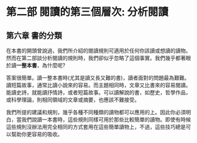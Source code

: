 # 第二部 閱讀的第三個層次: 分析閱讀 #

## 第六章 書的分類 ##

在本書的開頭曾說過，我們所介紹的閱讀規則可適用於任何你該讀或想讀的讀物。然而在第二部談分析閱讀的規則時，我們卻似乎忽略了這個事實。我們幾乎都著眼於讀**一整本書**，為什麼呢?

答案很簡單。讀一整本書時(尤其是讀又長又難的書)，讀者面對的問題最為艱難。讀短篇故事，通常比讀小說來的容易。而主題相同時，文章又比書來的容易閱讀。能讀史詩，就能讀抒情詩，或者短篇故事。可以讀解說的書，如歷史，哲學作品，或科學理論，則相同領域的文章或摘要，也應該不難接受。

我們所提的建議和規則，幾乎各種不同種類的讀物都可以應用的上。因此你必須明白，當我們說讀一本書時，這些規則同樣可用於那些比較簡單的讀物。即使有時候這些規則沒辦法用完全相同的方式套用在這些簡單讀物上，不過，這些技巧總是可以幫助你更容易的吸收。
